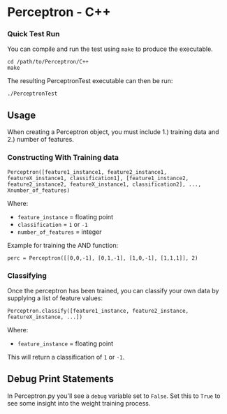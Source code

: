 # Perceptron - C++

### Quick Test Run
You can compile and run the test using `make` to produce the executable.

    cd /path/to/Perceptron/C++
    make

The resulting PerceptronTest executable can then be run:

```
./PerceptronTest
```

## Usage
When creating a Perceptron object, you must include 1.) training data and 2.) number of features.

### Constructing With Training data
```
Perceptron([feature1_instance1, feature2_instance1, featureX_instance1, classification1], [feature1_instance2, feature2_instance2, featureX_instance1, classification2], ..., Xnumber_of_features)
```
Where:

* `feature_instance` = floating point
* `classification` = `1` or `-1`
* `number_of_features` = integer

Example for training the AND function:
```
perc = Perceptron([[0,0,-1], [0,1,-1], [1,0,-1], [1,1,1]], 2)
```

### Classifying
Once the perceptron has been trained, you can classify your own data by supplying a list of feature values:
```
Perceptron.classify([feature1_instance, feature2_instance, featureX_instance, ...])
```
Where:

* `feature_instance` = floating point

This will return a classification of `1` or `-1`.

## Debug Print Statements
In Perceptron.py you'll see a `debug` variable set to `False`. Set this to `True` to see some insight into the weight training process.